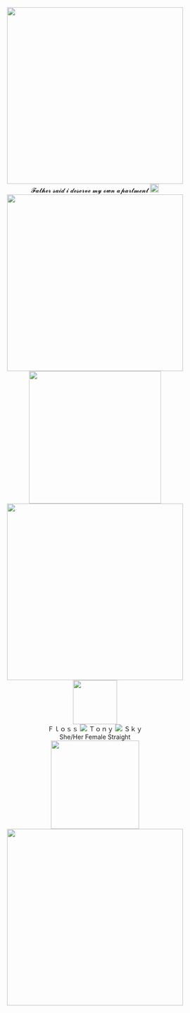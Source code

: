 <div align="center">
  <img width="400" src="https://64.media.tumblr.com/f3fccbdced66565141b7a7a6e682e586/890b530645504c2a-fe/s540x810/7265cf8698d8672b5c9ae1f368e9623f8d14399c.gifv" />
<div align="center">
  𝓕𝓪𝓽𝓱𝓮𝓻 𝓼𝓪𝓲𝓭 𝓲 𝓭𝓮𝓼𝓮𝓻𝓿𝓮 𝓶𝔂 𝓸𝔀𝓷 𝓪𝓹𝓪𝓻𝓽𝓶𝓮𝓷𝓽 
  <img width="20" src="https://64.media.tumblr.com/6b4e7babe7fa7381a4cc87e1fc9f18de/414e0ff2a8078496-4a/s250x400/978dddc69913f1f06bf8638b0d7fa9f4cddc7532.pnj"/>
<div align="center" />
  <img width="400" src="https://64.media.tumblr.com/eea79a11829815032b27eb20014627f7/e5ac2487a3a9fb2c-d9/s540x810/46e60a5d0d2894c09f14c71926091b58b9184e11.pnj" />
<div align="center">
  <img height="300" src="https://media1.tenor.com/m/bXvaTlQMqwUAAAAd/tea-gossip.gif"  />
<div align="center">
  <img width="400" src="https://wilardo.crd.co/assets/images/gallery05/90869520_original.png?v=ca679d09" />
<div align="center">
  <img height="100" src="https://64.media.tumblr.com/d44e440f578076307d14c99dfd66b2d6/26d4ceb31fb9538c-ac/s400x600/43e5ac56de529fc014fe8bcddbd6e2e39545abcb.pnj" />
<div align="center">
  Ｆｌｏｓｓ <img src="https://files.catbox.moe/dcjlg3.png" /> Ｔｏｎｙ <img src="https://i.postimg.cc/Bb4VBQWn/269e0e9e-original.gif" /> Ｓｋｙ
<div align="center">
  She/Her Female Straight
<div align="center">
  <img height="200" src="https://64.media.tumblr.com/7d6f08c185e7aa60fc35529f854f97e0/467075a757f6a046-e3/s400x600/2035601d19053b03d4f67c4e08bd24de2baddc07.pnj" />
<div align="center">
  <img width="400" src="https://64.media.tumblr.com/c55d52b2f2e7450b6522be9541f848f2/b47c4b5237d607a8-d0/s540x810/9b04d2228c9186501c68b12bc47e8ec7fad72c08.pnj" />
</div>
